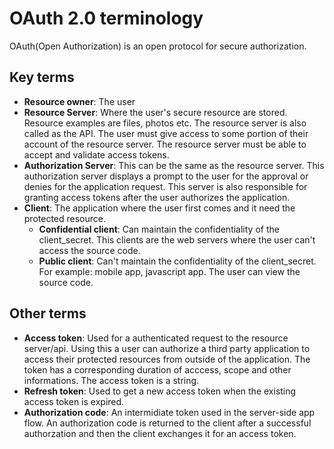 # OAuth 2.0 terminology
OAuth(Open Authorization) is an open protocol for secure authorization.

## Key terms
* **Resource owner**: The user
* **Resource Server**: Where the user's secure resource are stored. Resource examples are files, photos etc. The resource server is also called as the API. The user must give access to some portion of their account of the resource server. The resource server must be able to accept and validate access tokens.
* **Authorization Server**: This can be the same as the resource server. This authorization server displays a prompt to the user for the approval or denies for the application request. This server is also responsible for granting access tokens after the user authorizes the application.
* **Client**: The application where the user first comes and it need the protected resource.
    * **Confidential client**: Can maintain the confidentiality of the client_secret. This clients are the web servers where the user can't access the source code.
    * **Public client**: Can't maintain the confidentiality of the client_secret. For example: mobile app, javascript app. The user can view the source code.

## Other terms
* **Access token**: Used for a authenticated request to the resource server/api. Using this a user can authorize a third party application to access their protected resources from outside of the application. The token has a corresponding duration of acccess, scope and other informations. The access token is a string.
* **Refresh token**: Used to get a new access token when the existing access token is expired.
* **Authorization code**: An intermidiate token used in the server-side app flow. An authorization code is returned to the client after a successful authorzation and then the client exchanges it for an access token.